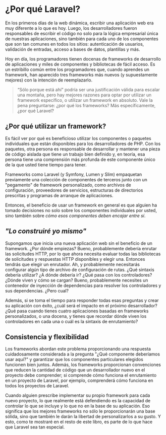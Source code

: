 
# ¿Por qué Laravel?

En los primeros días de la web dinámica, escribir una aplicación web era muy diferente a lo que es hoy. Luego, los desarrolladores fueron responsables de escribir el código no solo para la lógica empresarial única de nuestras aplicaciones, sino también para cada uno de los componentes que son tan comunes en todos los sitios: autenticación de usuarios, validación de entradas, acceso a bases de datos, plantillas y más.

Hoy en día, los programadores tienen docenas de frameworks de desarrollo de aplicaciones y miles de componentes y bibliotecas de fácil acceso. Es un estribillo común entre los programadores que, cuando aprendes un framework, han aparecido tres frameworks más nuevos (y supuestamente mejores) con la intención de reemplazarlo.

>“Sólo porque está ahí” podría ser una justificación válida para escalar una montaña, pero hay mejores razones para optar por utilizar un framework específico, o utilizar un framework en absoluto. Vale la pena preguntarse: ¿por qué los frameworks? Más específicamente, ¿por qué Laravel?

## ¿Por qué utilizar un framework?

Es fácil ver por qué es beneficioso utilizar los componentes o paquetes individuales que están disponibles para los desarrolladores de PHP. Con los paquetes, otra persona es responsable de desarrollar y mantener una pieza de código aislada que tiene un trabajo bien definido y, en teoría, esa persona tiene una comprensión más profunda de este componente único de la que usted tiene tiempo para tener.

Frameworks como Laravel (y Symfony, Lumen y Slim) empaquetan previamente una colección de componentes de terceros junto con un "pegamento" de framework personalizado, como archivos de configuración, proveedores de servicios, estructuras de directorios prescritas y programas de arranque de aplicaciones.

Entonces, el beneficio de usar un framework en general es que alguien ha tomado decisiones no solo sobre los componentes individuales por usted, sino también sobre _cómo esos componentes deben encajar entre sí_.

## _"Lo construiré yo mismo"_

Supongamos que inicia una nueva aplicación web sin el beneficio de un framework. ¿Por dónde empiezas? Bueno, probablemente debería enrutar las solicitudes HTTP, por lo que ahora necesita evaluar todas las bibliotecas de solicitudes y respuestas HTTP disponibles y elegir una. Entonces tendrás que elegir un enrutador. Ah, y probablemente necesitarás configurar algún tipo de archivo de configuración de rutas. ¿Qué sintaxis debería utilizar? ¿A dónde debería ir? ¿Qué pasa con los controladores? ¿Dónde viven y cómo se cargan? Bueno, probablemente necesites un contenedor de inyección de dependencias para resolver los controladores y sus dependencias. ¿Pero cual?

Además, si se toma el tiempo para responder todas esas preguntas y crear su aplicación con éxito, ¿cuál será el impacto en el próximo desarrollador? ¿Qué pasa cuando tienes cuatro aplicaciones basadas en frameworks personalizados, o una docena, y tienes que recordar dónde viven los controladores en cada una o cuál es la sintaxis de enrutamiento?


## Consistencia y flexibilidad

Los frameworks abordan este problema proporcionando una respuesta cuidadosamente considerada a la pregunta "¿Qué componente deberíamos usar aquí?" y garantizar que los componentes particulares elegidos funcionen bien juntos. Además, los frameworks proporcionan convenciones que reducen la cantidad de código que un desarrollador nuevo en el proyecto debe comprender; si comprende cómo funciona el enrutamiento en un proyecto de Laravel, por ejemplo, comprenderá cómo funciona en todos los proyectos de Laravel.

Cuando alguien prescribe implementar su propio framework para cada nuevo proyecto, lo que realmente está defendiendo es la capacidad de controlar lo que se incluye y lo que no en la base de su aplicación. Eso significa que los mejores frameworks no sólo le proporcionarán una base sólida, sino que también le darán la libertad de personalizarlos a su gusto. Y esto, como te mostraré en el resto de este libro, es parte de lo que hace que Laravel sea tan especial.

